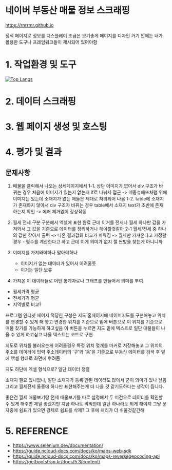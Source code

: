 # 네이버 부동산 매물 정보 스크래핑
https://rnrrmr.github.io




정적 페이지로 정보를 디스플레이 조금은 보기좋게 페이지를 디자인
거기 안에는 내가 활용한 도구나 프레임워크들이 제시되어 있어야함


# 1. 작업환경 및 도구
[![Top Langs](https://github-readme-stats.vercel.app/api/top-langs/?username=rnrrmr)](https://github.com/anuraghazra/github-readme-stats)

# 2. 데이터 스크래핑

# 3. 웹 페이지 생성 및 호스팅

# 4. 평가 및 결과

## 문제사항
1. 매물을 클릭해서 나오는 상세페이지에서
1-1. 상단 이미지가 없어서 div 구조가 바뀌는 경우
    처음에 이미지가 있는지 없는지 if로 나눠서 접근
    -> 메종슈에뜨처럼 위에 이미지는 있는데 소재지가 없는 애들은 제대로 처리되어 나옴
1-2. table에 소재지가 존재하지 않아서 div 구조가 바뀌는 경우
    table에서 소재지 text가 초반에 존재하는지 확인
    -> 에러 제거없이 정상작동


2. 월세 전세 구분
구분해서 엑셀에 표현 완료
근데 이거를 전세나 월세 하나만 값을 가져와서 그 값을 기준으로 데이터를 정리하거나 해야할것같아
2-1 월세/전세 중 하나의 값만 찾아서 출력
    -> 나온 결과값의 비교가 쉬워짐
    -> 월세만 가져온다고 가정할 경우
        - 평수를 계산한다고 하고 근데 이게 의미가 없지 젤 싼방을 찾는게 아니니까

3. 이미지를 가져와야하나 말아야하나
    - 이미지가 없는 데이터가 있어서 어려울듯
    - 이거는 일단 보류

4. 가져온 이 데이터들로 어떤 통계자료나 그래프를 만들어서 의미를 부여 
- 월세가격 평균
- 전세가격 평균
- 지역별로 비교?


프로그램
인터넷 페이지
적당한 구성은 지도 홈페이지에 네이버지도를 구현해놓고 위치를 변경할 수 있게 해 놓고
변경한 위치를 기준으로 밑에 버튼으로 이 위치를 기준으로 매물 찾기를 가능하게 하고싶음
이 버튼을 누르면 지도 밑에 텍스트로 일단 매물들이 나올 수 있게 하고싶고
나올 텍스트는 코드로 구현

지도로 위치를 불러오는게 어려울경우
특정 위치 몇개를 마커로 저장해놓고
그 위치의 주소를 데이터에 입력
주소데이터의 '구'와 '동'을 기준으로 부동산 데이터를 검색 후
밑에 엑셀 형태로 화면에 뿌려줌

지도 하단에 엑셀 형식으로? 일단 데이터 정렬


소재지 필요 있나없나, 일단 소재지가 등록 안된 데이터도 많아서 굳이 의미가 있나 싶음
그리고 월세전세 둘중에 하나만 표현해주는게 더 나을 것 같기도하다는 생각이 듭니다.

좋은건 월세 매물보기랑 전세 매물보기를 따로 설정해서 두 버전으로 데이터를 확인할 수 있게 해주면 제일 좋겠지만 지금 하나도 막막한데 일단 하나라도 되게 해야지
그냥 문자중에 쉼표가 있으면 강제로 쉼표를 삭제?
그 후에 처리가 더 쉬울것같긴해


# 5. REFERENCE
- https://www.selenium.dev/documentation/
- https://guide.ncloud-docs.com/docs/ko/maps-web-sdk
- https://guide.ncloud-docs.com/docs/ko/maps-reversegeocoding-api
- https://getbootstrap.kr/docs/5.3/content/


